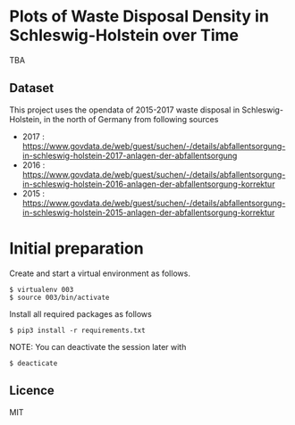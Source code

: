 # Plots of Waste Disposal Density in Schleswig-Holstein over Time

TBA

## Dataset

This project uses the opendata of 2015-2017 waste disposal in Schleswig-Holstein, in the north of Germany from following sources

- 2017 : https://www.govdata.de/web/guest/suchen/-/details/abfallentsorgung-in-schleswig-holstein-2017-anlagen-der-abfallentsorgung
- 2016 : https://www.govdata.de/web/guest/suchen/-/details/abfallentsorgung-in-schleswig-holstein-2016-anlagen-der-abfallentsorgung-korrektur
- 2015 : https://www.govdata.de/web/guest/suchen/-/details/abfallentsorgung-in-schleswig-holstein-2015-anlagen-der-abfallentsorgung-korrektur


# Initial preparation

Create and start a virtual environment as follows.

```
$ virtualenv 003
$ source 003/bin/activate
```

Install all required packages as follows

```
$ pip3 install -r requirements.txt
```

NOTE: You can deactivate the session later with

```
$ deacticate
```

## Licence

MIT